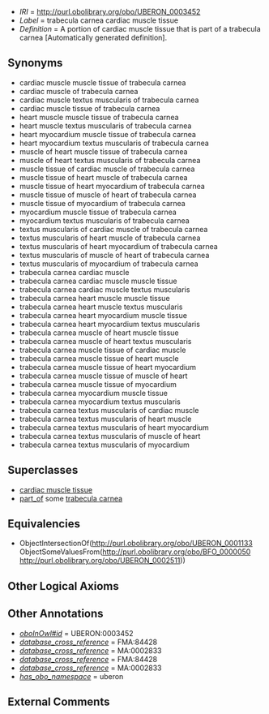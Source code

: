  * *IRI* = http://purl.obolibrary.org/obo/UBERON_0003452
 * *Label* = trabecula carnea cardiac muscle tissue
 * *Definition* = A portion of cardiac muscle tissue that is part of a trabecula carnea [Automatically generated definition].

## Synonyms

 * cardiac muscle muscle tissue of trabecula carnea
 * cardiac muscle of trabecula carnea
 * cardiac muscle textus muscularis of trabecula carnea
 * cardiac muscle tissue of trabecula carnea
 * heart muscle muscle tissue of trabecula carnea
 * heart muscle textus muscularis of trabecula carnea
 * heart myocardium muscle tissue of trabecula carnea
 * heart myocardium textus muscularis of trabecula carnea
 * muscle of heart muscle tissue of trabecula carnea
 * muscle of heart textus muscularis of trabecula carnea
 * muscle tissue of cardiac muscle of trabecula carnea
 * muscle tissue of heart muscle of trabecula carnea
 * muscle tissue of heart myocardium of trabecula carnea
 * muscle tissue of muscle of heart of trabecula carnea
 * muscle tissue of myocardium of trabecula carnea
 * myocardium muscle tissue of trabecula carnea
 * myocardium textus muscularis of trabecula carnea
 * textus muscularis of cardiac muscle of trabecula carnea
 * textus muscularis of heart muscle of trabecula carnea
 * textus muscularis of heart myocardium of trabecula carnea
 * textus muscularis of muscle of heart of trabecula carnea
 * textus muscularis of myocardium of trabecula carnea
 * trabecula carnea cardiac muscle
 * trabecula carnea cardiac muscle muscle tissue
 * trabecula carnea cardiac muscle textus muscularis
 * trabecula carnea heart muscle muscle tissue
 * trabecula carnea heart muscle textus muscularis
 * trabecula carnea heart myocardium muscle tissue
 * trabecula carnea heart myocardium textus muscularis
 * trabecula carnea muscle of heart muscle tissue
 * trabecula carnea muscle of heart textus muscularis
 * trabecula carnea muscle tissue of cardiac muscle
 * trabecula carnea muscle tissue of heart muscle
 * trabecula carnea muscle tissue of heart myocardium
 * trabecula carnea muscle tissue of muscle of heart
 * trabecula carnea muscle tissue of myocardium
 * trabecula carnea myocardium muscle tissue
 * trabecula carnea myocardium textus muscularis
 * trabecula carnea textus muscularis of cardiac muscle
 * trabecula carnea textus muscularis of heart muscle
 * trabecula carnea textus muscularis of heart myocardium
 * trabecula carnea textus muscularis of muscle of heart
 * trabecula carnea textus muscularis of myocardium

## Superclasses

 * [cardiac muscle tissue](../../UBERON/33/UBERON_0001133.md)
 * [part_of](../../BFO/50/BFO_0000050.md) some [trabecula carnea](../../UBERON/11/UBERON_0002511.md)

## Equivalencies

 * ObjectIntersectionOf(<http://purl.obolibrary.org/obo/UBERON_0001133> ObjectSomeValuesFrom(<http://purl.obolibrary.org/obo/BFO_0000050> <http://purl.obolibrary.org/obo/UBERON_0002511>))

## Other Logical Axioms


## Other Annotations

 * *[oboInOwl#id](../../id/oboInOwl#id.md)* = UBERON:0003452
 * *[database_cross_reference](../../ef/oboInOwl#hasDbXref.md)* = FMA:84428
 * *[database_cross_reference](../../ef/oboInOwl#hasDbXref.md)* = MA:0002833
 * *[database_cross_reference](../../ef/oboInOwl#hasDbXref.md)* = FMA:84428
 * *[database_cross_reference](../../ef/oboInOwl#hasDbXref.md)* = MA:0002833
 * *[has_obo_namespace](../../ce/oboInOwl#hasOBONamespace.md)* = uberon

## External Comments

